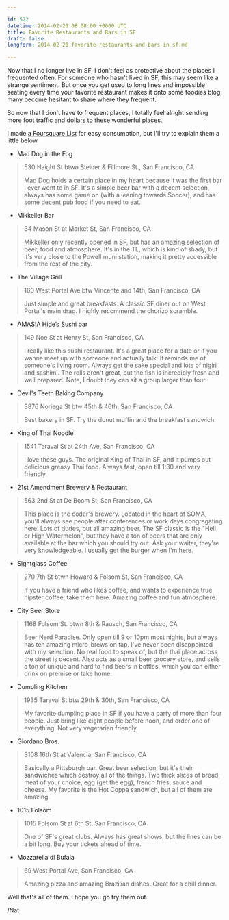 ```yaml
---

id: 522
datetime: 2014-02-20 08:08:00 +0000 UTC
title: Favorite Restaurants and Bars in SF
draft: false
longform: 2014-02-20-favorite-restaurants-and-bars-in-sf.md

---
```


Now that I no longer live in SF, I don't feel as protective about the places I frequented often. For someone who hasn't lived in SF, this may seem like a strange sentiment. But once you get used to long lines and impossible seating every time your favorite restaurant makes it onto some foodies blog, many become hesitant to share where they frequent.

So now that I don't have to frequent places, I totally feel alright sending more foot traffic and dollars to these wonderful places.

I made [a Foursquare List](https://foursquare.com/icco/list/favorite-food--bars-in-sf) for easy consumption, but I'll try to explain them a little below.

 - Mad Dog in the Fog

 > 530 Haight St btwn Steiner & Fillmore St., San Francisco, CA
 >
 > Mad Dog holds a certain place in my heart because it was the first bar I ever went to in SF. It's a simple beer bar with a decent selection, always has some game on (with a leaning towards Soccer), and has some decent pub food if you need to eat.

 - Mikkeller Bar

 > 34 Mason St at Market St, San Francisco, CA
 >
 > Mikkeller only recently opened in SF, but has an amazing selection of beer, food and atmosphere. It's in the TL, which is kind of shady, but it's very close to the Powell muni station, making it pretty accessible from the rest of the city.

 - The Village Grill

 > 160 West Portal Ave btw Vincente and 14th, San Francisco, CA
 >
 > Just simple and great breakfasts. A classic SF diner out on West Portal's main drag. I highly recommend the chorizo scramble.

 - AMASIA Hide’s Sushi bar

 > 149 Noe St at Henry St, San Francisco, CA
 >
 > I really like this sushi restaurant. It's a great place for a date or if you wanna meet up with someone and actually talk. It reminds me of someone's living room. Always get the sake special and lots of nigiri and sashimi. The rolls aren't great, but the fish is incredibly fresh and well prepared. Note, I doubt they can sit a group larger than four.

 - Devil's Teeth Baking Company

 > 3876 Noriega St btw 45th & 46th, San Francisco, CA
 >
 > Best bakery in SF. Try the donut muffin and the breakfast sandwich.

 - King of Thai Noodle

 > 1541 Taraval St at 24th Ave, San Francisco, CA
 >
 > I love these guys. The original King of Thai in SF, and it pumps out delicious greasy Thai food. Always fast, open till 1:30 and very friendly.

 - 21st Amendment Brewery & Restaurant

 > 563 2nd St at De Boom St, San Francisco, CA
 >
 > This place is the coder's brewery. Located in the heart of SOMA, you'll always see people after conferences or work days congregating here. Lots of dudes, but all amazing beer. The SF classic is the "Hell or High Watermelon", but they have a ton of beers that are only available at the bar which you should try out. Ask your waiter, they're very knowledgeable. I usually get the burger when I'm here.

 - Sightglass Coffee

 > 270 7th St btwn Howard & Folsom St, San Francisco, CA
 >
 > If you have a friend who likes coffee, and wants to experience true hipster coffee, take them here. Amazing coffee and fun atmosphere.

 - City Beer Store

 > 1168 Folsom St. btwn 8th & Rausch, San Francisco, CA
 >
 > Beer Nerd Paradise. Only open till 9 or 10pm most nights, but always has ten amazing micro-brews on tap. I've never been disappointed with my selection. No real food to speak of, but the thai place across the street is decent. Also acts as a small beer grocery store, and sells a ton of unique and hard to find beers in bottles, which you can either drink on premise or take home.

 - Dumpling Kitchen

 > 1935 Taraval St btw 29th & 30th, San Francisco, CA
 >
 > My favorite dumpling place in SF if you have a party of more than four people. Just bring like eight people before noon, and order one of everything. Not very vegetarian friendly.

 - Giordano Bros.

 > 3108 16th St at Valencia, San Francisco, CA
 >
 > Basically a Pittsburgh bar. Great beer selection, but it's their sandwiches which destroy all of the things. Two thick slices of bread, meat of your choice, egg (get the egg), french fries, sauce and cheese. My favorite is the Hot Coppa sandwich, but all of them are amazing.

 - 1015 Folsom

 > 1015 Folsom St at 6th St, San Francisco, CA
 >
 > One of SF's great clubs. Always has great shows, but the lines can be a bit long. Buy your tickets ahead of time.

 - Mozzarella di Bufala

 > 69 West Portal Ave, San Francisco, CA
 >
 > Amazing pizza and amazing Brazilian dishes. Great for a chill dinner.

Well that's all of them. I hope you go try them out.

/Nat

